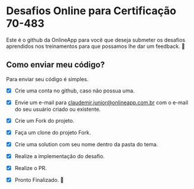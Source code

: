 # Desafios Online para Certificação 70-483
Este é o github da OnlineApp para você que deseja submeter os desafios aprendidos nos treinamentos para que possamos lhe dar um feedback. :facepunch:

## Como enviar meu código?
Para enviar seu código é simples.
- [x] Crie uma conta no github, caso não possua uma.
- [x] Envie um e-mail para claudemir.junior@onlineapp.com.br com o e-mail do seu usuário criado ou existente.
- [x] Crie um Fork do projeto.
- [x] Faça um clone do projeto Fork.
- [x] Crie uma solution com seu nome dentro da pasta do tema.
- [x] Realize a implementação do desafio.
- [x] Realize o PR.
- [x] Pronto Finalizado. :metal:




